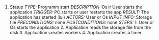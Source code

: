 1. Statup
_TYPE:_ Programm start
_DESCRIPTION:_ Os ir User starts the application
_TRIGGER:_ PC starts or user restarts the app
_RESULT:_ The application has started (lul)
_ACTORS:_ User or Os
_INPUT INFO:_ Storage file
_PRECONDITIONS:_ none
_POSTCONDITIONS:_ none
_STEPS:_ 1. User or Os starts the application
         2. Application reads the storage file from the disk
         3. Application creates workers
         4. Application creates a timer

